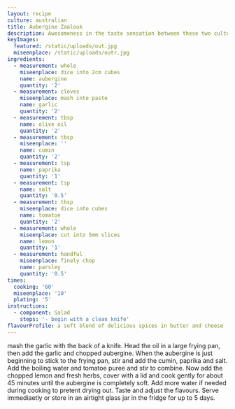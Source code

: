 ```yaml
---
layout: recipe
culture: australian
title: Aubergine Zaalouk
description: Awesomeness in the taste sensation between these two cultures
keyImages:
  featured: /static/uploads/out.jpg
  miseenplace: /static/uploads/outr.jpg
ingredients:
  - measurement: whole
    miseenplace: dice into 2cm cubes
    name: aubergine
    quantity: '2'
  - measurement: cloves
    miseenplace: mash into paste
    name: garlic
    quantity: '2'
  - measurement: tbsp
    name: olive oil
    quantity: '2'
  - measurement: tbsp
    miseenplace: ''
    name: cumin
    quantity: '2'
  - measurement: tsp
    name: paprika
    quantity: '1'
  - measurement: tsp
    name: salt
    quantity: '0.5'
  - measurement: tbsp
    miseenplace: dice into cubes
    name: tomatoe
    quantity: '2'
  - measurement: whole
    miseenplace: cut into 5mm slices
    name: lemon
    quantity: '1'
  - measurement: handful
    miseenplace: finely chop
    name: parsley
    quantity: '0.5'
times:
  cooking: '60'
  miseenplace: '10'
  plating: '5'
instructions:
  - component: Salad
    steps: '- begin with a clean knife'
flavourProfile: a soft blend of delicious spices in butter and cheese
---
```

mash the garlic with the back of a knife. Head the oil in a large frying pan, then add the garlic and chopped aubergine. When the aubergine is just beginning to stick to the frying pan, stir and add the cumin, paprika and salt.
Add the boiling water and tomatoe puree and stir to combine. Now add the chopped lemon and fresh herbs, cover with a lid and cook gently for about 45 minutes until the aubergine is completely soft. Add more water if needed during cooking to pretent drying out. Taste and adjust the flavours. Serve immediaetly or store in an airtight glass jar in the fridge for up to 5 days.
